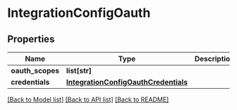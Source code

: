 # IntegrationConfigOauth

## Properties
Name | Type | Description | Notes
------------ | ------------- | ------------- | -------------
**oauth_scopes** | **list[str]** |  | 
**credentials** | [**IntegrationConfigOauthCredentials**](IntegrationConfigOauthCredentials.md) |  | 

[[Back to Model list]](../README.md#documentation-for-models) [[Back to API list]](../README.md#documentation-for-api-endpoints) [[Back to README]](../README.md)

